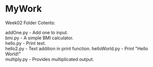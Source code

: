 # MyWork

Week02 Folder Cotents: 

addOne.py - Add one to input.  
bmi.py - A simple BMI calculator.  
hello.py - Print text.  
hello2.py - Text addition in print function. 
helloWorld.py - Print "Hello World!"  
multiply.py - Provides multiplicated output.
